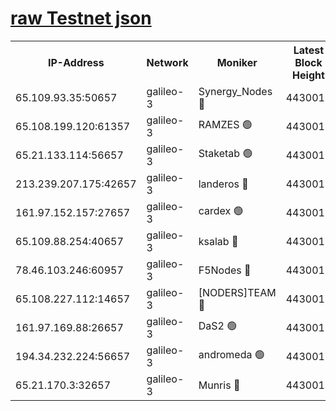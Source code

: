 [raw Testnet json](https://rpc-check.androt.stavr.tech/androt/rpcandrot_result.json)
=

<table><tr><th>IP-Address</th><th>Network</th><th>Moniker</th><th>Latest Block Height</th><th>Earliest Block Height</th><th>Catching Up</th><th>Tx Index</th><th>Voting Power</th><th>Scan Time</th></tr><tr><td>65.109.93.35:50657</td><td>galileo-3</td><td>Synergy_Nodes 🔴</td><td>4430019</td><td>0</td><td>False</td><td>on</td><td>960605</td><td>2023-12-29T14:19:48.335927176UTC</td></tr><tr><td>65.108.199.120:61357</td><td>galileo-3</td><td>RAMZES 🟢</td><td>4430017</td><td>1</td><td>False</td><td>on</td><td>0</td><td>2023-12-29T14:19:34.668523172UTC</td></tr><tr><td>65.21.133.114:56657</td><td>galileo-3</td><td>Staketab 🟢</td><td>4430019</td><td>90001</td><td>False</td><td>on</td><td>0</td><td>2023-12-29T14:19:49.219525043UTC</td></tr><tr><td>213.239.207.175:42657</td><td>galileo-3</td><td>landeros 🔴</td><td>4430015</td><td>2642001</td><td>False</td><td>on</td><td>73</td><td>2023-12-29T14:19:22.420444575UTC</td></tr><tr><td>161.97.152.157:27657</td><td>galileo-3</td><td>cardex 🟢</td><td>4430019</td><td>2945323</td><td>False</td><td>on</td><td>0</td><td>2023-12-29T14:19:48.628487618UTC</td></tr><tr><td>65.109.88.254:40657</td><td>galileo-3</td><td>ksalab 🔴</td><td>4430017</td><td>3000356</td><td>False</td><td>on</td><td>31618</td><td>2023-12-29T14:19:30.147088464UTC</td></tr><tr><td>78.46.103.246:60957</td><td>galileo-3</td><td>F5Nodes 🔴</td><td>4430019</td><td>3057001</td><td>False</td><td>off</td><td>24</td><td>2023-12-29T14:19:48.881783553UTC</td></tr><tr><td>65.108.227.112:14657</td><td>galileo-3</td><td>[NODERS]TEAM 🔴</td><td>4430015</td><td>3176323</td><td>False</td><td>on</td><td>959621</td><td>2023-12-29T14:19:22.813487138UTC</td></tr><tr><td>161.97.169.88:26657</td><td>galileo-3</td><td>DaS2 🟢</td><td>4430017</td><td>4326001</td><td>False</td><td>on</td><td>0</td><td>2023-12-29T14:19:29.759723206UTC</td></tr><tr><td>194.34.232.224:56657</td><td>galileo-3</td><td>andromeda 🟢</td><td>4430017</td><td>4330017</td><td>False</td><td>off</td><td>0</td><td>2023-12-29T14:19:29.316905351UTC</td></tr><tr><td>65.21.170.3:32657</td><td>galileo-3</td><td>Munris 🔴</td><td>4430018</td><td>4330018</td><td>False</td><td>off</td><td>416</td><td>2023-12-29T14:19:39.807741700UTC</td></tr></table>
